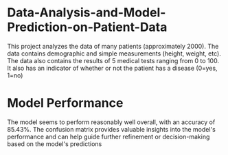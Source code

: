 # Data-Analysis-and-Model-Prediction-on-Patient-Data
This project analyzes the data of many patients (approximately 2000). The data contains
demographic and simple measurements (height, weight, etc). The data also contains
the results of 5 medical tests ranging from 0 to 100. It also has an indicator of
whether or not the patient has a disease (0=yes, 1=no)

# Model Performance
The model seems to perform reasonably well overall, with an accuracy of 85.43%. The confusion
matrix provides valuable insights into the model's performance and can help guide further
refinement or decision-making based on the model's predictions
